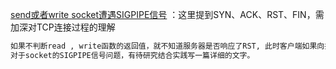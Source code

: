 



[send或者write socket遭遇SIGPIPE信号](http://l241002209.iteye.com/blog/1506681) ：这里提到SYN、ACK、RST、FIN，需加深对TCP连接过程的理解

```tex
如果不判断read , write函数的返回值，就不知道服务器是否响应了RST, 此时客户端如果向接收了RST的套接口进行写操作时，内核给该进程发一个SIGPIPE信号。此信号的缺省行为就是终止进程，所以，进程必须捕获它以免不情愿地被终止。
对于socket的SIGPIPE信号问题，有待研究结合实践写一篇详细的文字。
```

